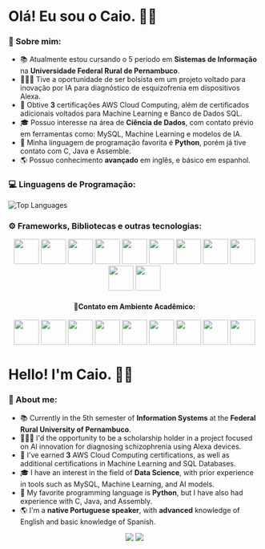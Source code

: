 
# Olá! Eu sou o Caio. 👋🏻


### 🔎 Sobre mim:
- 📚 Atualmente estou cursando o 5 período em **Sistemas de Informação** na **Universidade Federal Rural de Pernambuco**.
- 👨🏻‍💻 Tive a oportunidade de ser bolsista em um projeto voltado para inovação por IA para diagnóstico de esquizofrenia em dispositivos Alexa.
- 📄 Obtive **3** certificações AWS Cloud Computing, além de certificados adicionais voltados para Machine Learning e Banco de Dados SQL.
- 🎓 Possuo interesse na área de **Ciência de Dados**, com contato prévio em ferramentas como: MySQL, Machine Learning e modelos de IA.
- 🐍 Minha linguagem de programação favorita é **Python**, porém já tive contato com C, Java e Assemble.
- 🌎 Possuo conhecimento **avançado** em inglês, e básico em espanhol.


### 💻 Linguagens de Programação:

![Top Languages](https://github-readme-stats.vercel.app/api/top-langs/?username=farieu&layout=compact)

### ⚙ Frameworks, Bibliotecas e outras tecnologias:
<p align="center">
  <img widht="50" height="50" src="https://cdn.jsdelivr.net/gh/devicons/devicon@latest/icons/amazonwebservices/amazonwebservices-plain-wordmark.svg" />
  <img widht="50" height="50" src="https://cdn.jsdelivr.net/gh/devicons/devicon@latest/icons/dynamodb/dynamodb-original.svg" />
  <img widht="50" height="50" src="https://cdn.jsdelivr.net/gh/devicons/devicon@latest/icons/mysql/mysql-original.svg" />
  <img widht="50" height="50" src="https://cdn.jsdelivr.net/gh/devicons/devicon@latest/icons/numpy/numpy-original.svg" />
  <img widht="50" height="50" src="https://cdn.jsdelivr.net/gh/devicons/devicon@latest/icons/pandas/pandas-original.svg" />
  <img widht="50" height="50" src="https://cdn.jsdelivr.net/gh/devicons/devicon@latest/icons/scikitlearn/scikitlearn-original.svg" />  
  <img widht="50" height="50" src="https://cdn.jsdelivr.net/gh/devicons/devicon@latest/icons/streamlit/streamlit-original.svg" />
  <img  widht="50" height="50" src="https://cdn.jsdelivr.net/gh/devicons/devicon@latest/icons/vscode/vscode-original.svg" />
  <img  widht="50" height="50" src="https://cdn.jsdelivr.net/gh/devicons/devicon@latest/icons/canva/canva-original.svg" />
  <img  widht="50" height="50" src="https://cdn.jsdelivr.net/gh/devicons/devicon@latest/icons/notion/notion-original.svg" />
  <img  widht="50" height="50" src="https://cdn.jsdelivr.net/gh/devicons/devicon@latest/icons/trello/trello-original.svg" />
</p>
<h4 align="center">📌Contato em Ambiente Acadêmico:</h4>
<p align="center">         
<img widht="50" height="50" src="https://cdn.jsdelivr.net/gh/devicons/devicon@latest/icons/androidstudio/androidstudio-original.svg" />
<img widht="50" height="50" src="https://cdn.jsdelivr.net/gh/devicons/devicon@latest/icons/arduino/arduino-original-wordmark.svg" />
<img widht="50" height="50" src="https://cdn.jsdelivr.net/gh/devicons/devicon@latest/icons/flutter/flutter-original.svg" />
<img widht="50" height="50" src="https://cdn.jsdelivr.net/gh/devicons/devicon@latest/icons/java/java-original.svg" />
<img  widht="50" height="50" src="https://cdn.jsdelivr.net/gh/devicons/devicon@latest/icons/javascript/javascript-original.svg" />
<img  widht="50" height="50" src="https://cdn.jsdelivr.net/gh/devicons/devicon@latest/icons/c/c-original.svg" />
<img widht="50" height="50" src="https://cdn.jsdelivr.net/gh/devicons/devicon@latest/icons/junit/junit-original.svg" />
<img widht="50" height="50" src="https://cdn.jsdelivr.net/gh/devicons/devicon@latest/icons/cypressio/cypressio-original.svg" />
<img  widht="50" height="50" src="https://cdn.jsdelivr.net/gh/devicons/devicon@latest/icons/slack/slack-original.svg" />

# Hello! I'm Caio. 👋🏻

### 🔎 About me:
- 📚 Currently in the 5th semester of **Information Systems** at the **Federal Rural University of Pernambuco**.
- 👨🏻‍💻 I'd the opportunity to be a scholarship holder in a project focused on AI innovation for diagnosing schizophrenia using Alexa devices.
- 📄 I've earned **3** AWS Cloud Computing certifications, as well as additional certifications in Machine Learning and SQL Databases.
- 🎓 I have an interest in the field of **Data Science**, with prior experience in tools such as MySQL, Machine Learning, and AI models.
- 🐍 My favorite programming language is **Python**, but I have also had experience with C, Java, and Assembly.
- 🌎 I'm a **native Portuguese speaker**, with **advanced** knowledge of English and basic knowledge of Spanish.

<div>
<p align="center">
<a href="https://www.linkedin.com/in/caiocfds" target="_blank"><img loading="lazy" src="https://img.shields.io/badge/linkedin-0A66C2?style=for-the-badge&logo=linkedin&logoColor=white" target="_blank"></a>
<a href = "mailto:caiofarias2014@gmail.com"><img loading="lazy" src="https://img.shields.io/badge/Gmail-D14836?style=for-the-badge&logo=gmail&logoColor=white" target="_blank"></a>
</div>
